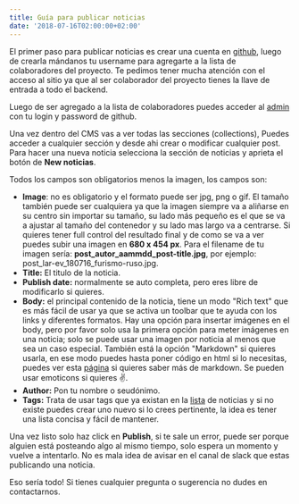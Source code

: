 ```yaml
---
title: Guía para publicar noticias
date: '2018-07-16T02:00:00+02:00'
---
```

El primer paso para publicar noticias es crear una cuenta en [github](https://github.com/), luego de crearla mándanos tu username para agregarte a la lista de colaboradores del proyecto. Te pedimos tener mucha atención con el acceso al sitio ya que al ser colaborador del proyecto tienes la llave de entrada a todo el backend.

Luego de ser agregado a la lista de colaboradores puedes acceder al [admin](https://www.r-ev.net/admin/) con tu login y password de github.

Una vez dentro del CMS vas a ver todas las secciones (collections), Puedes acceder a cualquier sección y desde ahi crear o modificar cualquier post. Para hacer una nueva noticia selecciona la sección de noticias y aprieta el botón de **New noticias**.

Todos los campos son obligatorios menos la imagen, los campos son:

* **Image**: no es obligatorio y el formato puede ser jpg, png o gif. El tamaño también puede ser cualquiera ya que la imagen siempre va a aliñarse en su centro sin importar su tamaño, su lado más pequeño es el que se va a ajustar al tamaño del contenedor y su lado mas largo va a centrarse. Si quieres tener full control del resultado final y de como se va a ver puedes subir una imagen en **680 x 454 px**. Para el filename de tu imagen sería: **post_autor_aammdd_post-title.jpg**, por ejemplo: post_lar-ev_180716_furismo-ruso.jpg.
* **Title:** El titulo de la noticia.
* **Publish date:** normalmente se auto completa, pero eres libre de modificarlo si quieres.
* **Body:** el principal contenido de la noticia, tiene un modo "Rich text" que es más fácil de usar ya que se activa un toolbar que te ayuda con los links y diferentes formatos. Hay una opción para insertar imágenes en el body, pero por favor solo usa la primera opción para meter imágenes en una noticia; solo se puede usar una imagen por noticia al menos que sea un caso especial. También está la opción "Markdown" si quieres usarla, en ese modo puedes hasta poner código en html si lo necesitas, puedes ver esta [página](https://guides.github.com/features/mastering-markdown/) si quieres saber más de markdown. Se pueden usar emoticons si quieres ✌️.
* **Author:** Pon tu nombre o seudónimo.
* **Tags:** Trata de usar tags que ya existan en la [lista](https://www.r-ev.net/post/) de noticias y si no existe puedes crear uno nuevo si lo crees pertinente, la idea es tener una lista concisa y fácil de mantener.

Una vez listo solo haz click en **Publish**, si te sale un error, puede ser porque alguien está posteando algo al mismo tiempo, solo espera un momento y vuelve a intentarlo. No es mala idea de avisar en el canal de slack que estas publicando una noticia.

Eso sería todo! Si tienes cualquier pregunta o sugerencia no dudes en contactarnos.
